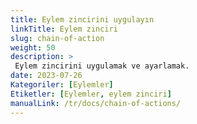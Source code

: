 ```yaml
---
title: Eylem zincirini uygulayın
linkTitle: Eylem zinciri
slug: chain-of-action
weight: 50
description: >
 Eylem zincirini uygulamak ve ayarlamak.
date: 2023-07-26
Kategoriler: [Eylemler]
Etiketler: [Eylemler, eylem zinciri]
manualLink: /tr/docs/chain-of-actions/
---
```

<script>
  window.location.href = "/tr/docs/chain-of-actions/";
</script>

